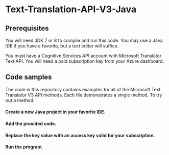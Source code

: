 # Text-Translation-API-V3-Java

## Prerequisites
You will need JDK 7 or 8 to compile and run this code. You may use a Java IDE if you have a favorite, but a text editor will suffice.

You must have a Cognitive Services API account with Microsoft Translator Text API. You will need a paid subscription key from your Azure dashboard.


## Code samples
The code in this repository contains examples for all of the Microsoft Text Translator V3 API methods. Each file demonstrates a single method. To try out a method:

#### Create a new Java project in your favorite IDE.
#### Add the provided code.
#### Replace the key value with an access key valid for your subscription.
#### Run the program.
